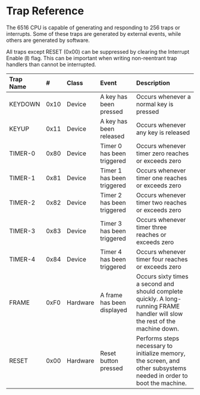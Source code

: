 # Trap Reference

The 6516 CPU is capable of generating and responding to 256 traps or interrupts. Some of these traps are generated by external events, while others are generated by software.

All traps except RESET \(0x00\) can be suppressed by clearing the Interrupt Enable \(**I**\) flag. This can be important when writing non-reentrant trap handlers than cannot be interrupted.

| Trap Name |   #  | Class    | Event                      | Description |
| :-------- | :--- | :------- | :------------------------- | :--------------------------------------- |
| KEYDOWN   | 0x10 | Device   | A key has been pressed     | Occurs whenever a normal key is pressed |
| KEYUP     | 0x11 | Device   | A key has been released    | Occurs whenever any key is released |
| TIMER-0   | 0x80 | Device   | Timer 0 has been triggered | Occurs whenever timer zero reaches or exceeds zero |
| TIMER-1   | 0x81 | Device   | Timer 1 has been triggered | Occurs whenever timer one reaches or exceeds zero |
| TIMER-2   | 0x82 | Device   | Timer 2 has been triggered | Occurs whenever timer two reaches or exceeds zero |
| TIMER-3   | 0x83 | Device   | Timer 3 has been triggered | Occurs whenever timer three reaches or exceeds zero |
| TIMER-4   | 0x84 | Device   | Timer 4 has been triggered | Occurs whenever timer four reaches or exceeds zero |
| FRAME     | 0xF0 | Hardware | A frame has been displayed | Occurs sixty times a second and should complete quickly. A long-running FRAME handler will slow the rest of the machine down. |
| RESET     | 0x00 | Hardware | Reset button pressed | Performs steps necessary to initialize memory, the screen, and other subsystems needed in order to boot the machine. |


